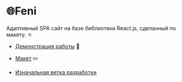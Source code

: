 # 🌐**Feni**  

Адаптивный SPA сайт на базе библиотеки React.js, сделанный по макету. ⚛️    

- [Демонстрация работы](https://feni.pages.dev/) 🔗   
- [Макет](https://www.figma.com/file/X9DR9ThkQiIW1Vv4BjDB1P/Whales-Design-2.0?type=design&node-id=299-461&mode=design) ✏️  

- [Изначальная ветка разработки](https://github.com/jkenix/jkenix.github.io/tree/feni)  
